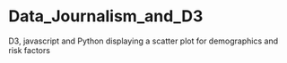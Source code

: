 # Data_Journalism_and_D3
D3, javascript and Python displaying a scatter plot for demographics and risk factors
